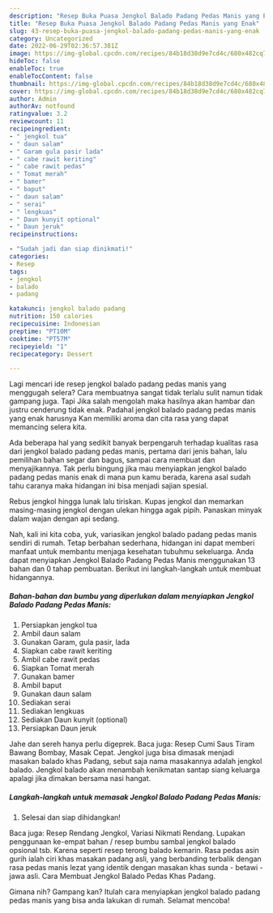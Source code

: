 ```yaml
---
description: "Resep Buka Puasa Jengkol Balado Padang Pedas Manis yang Enak"
title: "Resep Buka Puasa Jengkol Balado Padang Pedas Manis yang Enak"
slug: 43-resep-buka-puasa-jengkol-balado-padang-pedas-manis-yang-enak
category: Uncategorized
date: 2022-06-29T02:36:57.381Z
image: https://img-global.cpcdn.com/recipes/84b18d38d9e7cd4c/680x482cq70/jengkol-balado-padang-pedas-manis-foto-resep-utama.jpg
hideToc: false
enableToc: true
enableTocContent: false
thumbnail: https://img-global.cpcdn.com/recipes/84b18d38d9e7cd4c/680x482cq70/jengkol-balado-padang-pedas-manis-foto-resep-utama.jpg
cover: https://img-global.cpcdn.com/recipes/84b18d38d9e7cd4c/680x482cq70/jengkol-balado-padang-pedas-manis-foto-resep-utama.jpg
author: Admin
authorAv: notfound
ratingvalue: 3.2
reviewcount: 11
recipeingredient:
- " jengkol tua"
- " daun salam"
- " Garam gula pasir lada"
- " cabe rawit keriting"
- " cabe rawit pedas"
- " Tomat merah"
- " bamer"
- " baput"
- " daun salam"
- " serai"
- " lengkuas"
- " Daun kunyit optional"
- " Daun jeruk"
recipeinstructions:

- "Sudah jadi dan siap dinikmati!"
categories:
- Resep
tags:
- jengkol
- balado
- padang

katakunci: jengkol balado padang 
nutrition: 150 calories
recipecuisine: Indonesian
preptime: "PT10M"
cooktime: "PT57M"
recipeyield: "1"
recipecategory: Dessert

---
```



Lagi mencari ide resep jengkol balado padang pedas manis yang menggugah selera? Cara membuatnya sangat tidak terlalu sulit namun tidak gampang juga. Tapi Jika salah mengolah maka hasilnya akan hambar dan justru cenderung tidak enak. Padahal jengkol balado padang pedas manis yang enak harusnya Kan memiliki aroma dan cita rasa yang dapat memancing selera kita.


Ada beberapa hal yang sedikit banyak berpengaruh terhadap kualitas rasa dari jengkol balado padang pedas manis, pertama dari jenis bahan, lalu pemilihan bahan segar dan bagus, sampai cara membuat dan menyajikannya. Tak perlu bingung jika mau menyiapkan jengkol balado padang pedas manis enak di mana pun kamu berada, karena asal sudah tahu caranya maka hidangan ini bisa menjadi sajian spesial.

Rebus jengkol hingga lunak lalu tiriskan. Kupas jengkol dan memarkan masing-masing jengkol dengan ulekan hingga agak pipih. Panaskan minyak dalam wajan dengan api sedang.


Nah, kali ini kita coba, yuk, variasikan jengkol balado padang pedas manis sendiri di rumah. Tetap berbahan sederhana, hidangan ini dapat memberi manfaat untuk membantu menjaga kesehatan tubuhmu sekeluarga. Anda dapat menyiapkan Jengkol Balado Padang Pedas Manis menggunakan 13 bahan dan 0 tahap pembuatan. Berikut ini langkah-langkah untuk membuat hidangannya.

<!--inarticleads1-->

##### Bahan-bahan dan bumbu yang diperlukan dalam menyiapkan Jengkol Balado Padang Pedas Manis:

1. Persiapkan  jengkol tua
1. Ambil  daun salam
1. Gunakan  Garam, gula pasir, lada
1. Siapkan  cabe rawit keriting
1. Ambil  cabe rawit pedas
1. Siapkan  Tomat merah
1. Gunakan  bamer
1. Ambil  baput
1. Gunakan  daun salam
1. Sediakan  serai
1. Sediakan  lengkuas
1. Sediakan  Daun kunyit (optional)
1. Persiapkan  Daun jeruk


Jahe dan sereh hanya perlu digeprek. Baca juga: Resep Cumi Saus Tiram Bawang Bombay, Masak Cepat. Jengkol juga bisa dimasak menjadi masakan balado khas Padang, sebut saja nama masakannya adalah jengkol balado. Jengkol balado akan menambah kenikmatan santap siang keluarga apalagi jika dimakan bersama nasi hangat. 

<!--inarticleads2-->

##### Langkah-langkah untuk memasak Jengkol Balado Padang Pedas Manis:


1. Selesai dan siap dihidangkan!

Baca juga: Resep Rendang Jengkol, Variasi Nikmati Rendang. Lupakan penggunaan ke-empat bahan / resep bumbu sambal jengkol balado opsional tsb. Karena seperti resep terong balado kemarin. Rasa pedas asin gurih ialah ciri khas masakan padang asli, yang berbanding terbalik dengan rasa pedas manis lezat yang identik dengan masakan khas sunda - betawi - jawa asli. Cara Membuat Jengkol Balado Pedas Khas Padang. 

Gimana nih? Gampang kan? Itulah cara menyiapkan jengkol balado padang pedas manis yang bisa anda lakukan di rumah. Selamat mencoba!
